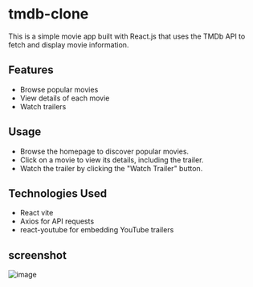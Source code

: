 # tmdb-clone
This is a simple movie app built with React.js that uses the TMDb API to fetch and display movie information.

## Features

- Browse popular movies
- View details of each movie
- Watch trailers

## Usage
- Browse the homepage to discover popular movies.
- Click on a movie to view its details, including the trailer.
- Watch the trailer by clicking the "Watch Trailer" button.


## Technologies Used
- React vite
- Axios for API requests
- react-youtube for embedding YouTube trailers

## screenshot

![image](https://github.com/ankitjhagithub21/tmdb-clone/assets/91364014/6cdb920e-46c4-4d55-9e0b-384c711588ba)
